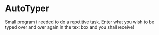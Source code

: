 # AutoTyper

Small program i needed to do a repetitive task. 
Enter what you wish to be typed over and over again in the text box and you shall receive!
